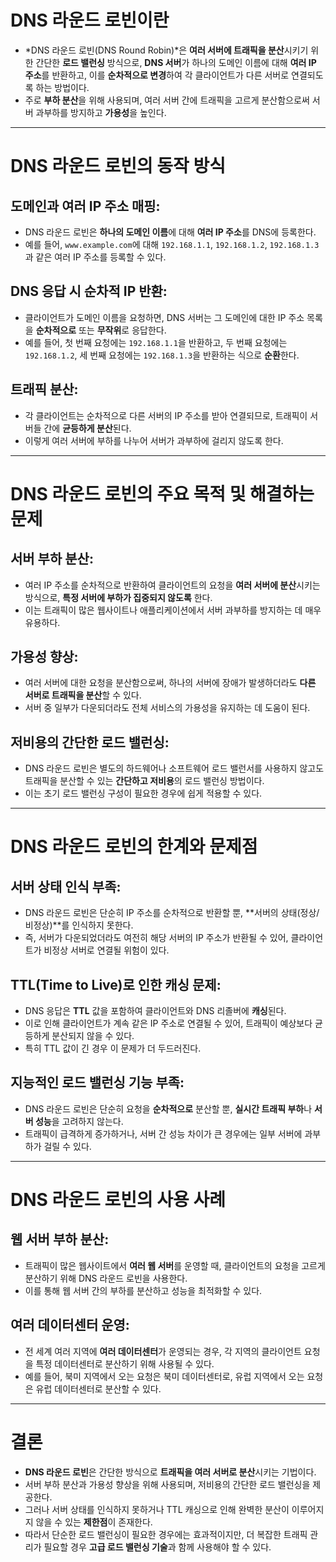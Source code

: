 # DNS 라운드 로빈이란

- *DNS 라운드 로빈(DNS Round Robin)*은 **여러 서버에 트래픽을 분산**시키기 위한 간단한 **로드 밸런싱** 방식으로, **DNS 서버**가 하나의 도메인 이름에 대해 **여러 IP 주소**를 반환하고, 이를 **순차적으로 변경**하여 각 클라이언트가 다른 서버로 연결되도록 하는 방법이다.
- 주로 **부하 분산**을 위해 사용되며, 여러 서버 간에 트래픽을 고르게 분산함으로써 서버 과부하를 방지하고 **가용성**을 높인다.

---

# DNS 라운드 로빈의 동작 방식

## **도메인과 여러 IP 주소 매핑**:

- DNS 라운드 로빈은 **하나의 도메인 이름**에 대해 **여러 IP 주소**를 DNS에 등록한다.
- 예를 들어, `www.example.com`에 대해 `192.168.1.1`, `192.168.1.2`, `192.168.1.3`과 같은 여러 IP 주소를 등록할 수 있다.

## **DNS 응답 시 순차적 IP 반환**:

- 클라이언트가 도메인 이름을 요청하면, DNS 서버는 그 도메인에 대한 IP 주소 목록을 **순차적으로** 또는 **무작위**로 응답한다.
- 예를 들어, 첫 번째 요청에는 `192.168.1.1`을 반환하고, 두 번째 요청에는 `192.168.1.2`, 세 번째 요청에는 `192.168.1.3`을 반환하는 식으로 **순환**한다.

## **트래픽 분산**:

- 각 클라이언트는 순차적으로 다른 서버의 IP 주소를 받아 연결되므로, 트래픽이 서버들 간에 **균등하게 분산**된다.
- 이렇게 여러 서버에 부하를 나누어 서버가 과부하에 걸리지 않도록 한다.

---

# DNS 라운드 로빈의 주요 목적 및 해결하는 문제

## **서버 부하 분산**:

- 여러 IP 주소를 순차적으로 반환하여 클라이언트의 요청을 **여러 서버에 분산**시키는 방식으로, **특정 서버에 부하가 집중되지 않도록** 한다.
- 이는 트래픽이 많은 웹사이트나 애플리케이션에서 서버 과부하를 방지하는 데 매우 유용하다.

## **가용성 향상**:

- 여러 서버에 대한 요청을 분산함으로써, 하나의 서버에 장애가 발생하더라도 **다른 서버로 트래픽을 분산**할 수 있다.
- 서버 중 일부가 다운되더라도 전체 서비스의 가용성을 유지하는 데 도움이 된다.

## **저비용의 간단한 로드 밸런싱**:

- DNS 라운드 로빈은 별도의 하드웨어나 소프트웨어 로드 밸런서를 사용하지 않고도 트래픽을 분산할 수 있는 **간단하고 저비용**의 로드 밸런싱 방법이다.
- 이는 초기 로드 밸런싱 구성이 필요한 경우에 쉽게 적용할 수 있다.

---

# DNS 라운드 로빈의 한계와 문제점

## **서버 상태 인식 부족**:

- DNS 라운드 로빈은 단순히 IP 주소를 순차적으로 반환할 뿐, **서버의 상태(정상/비정상)**를 인식하지 못한다.
- 즉, 서버가 다운되었더라도 여전히 해당 서버의 IP 주소가 반환될 수 있어, 클라이언트가 비정상 서버로 연결될 위험이 있다.

## **TTL(Time to Live)로 인한 캐싱 문제**:

- DNS 응답은 **TTL** 값을 포함하여 클라이언트와 DNS 리졸버에 **캐싱**된다.
- 이로 인해 클라이언트가 계속 같은 IP 주소로 연결될 수 있어, 트래픽이 예상보다 균등하게 분산되지 않을 수 있다.
- 특히 TTL 값이 긴 경우 이 문제가 더 두드러진다.

## **지능적인 로드 밸런싱 기능 부족**:

- DNS 라운드 로빈은 단순히 요청을 **순차적으로** 분산할 뿐, **실시간 트래픽 부하**나 **서버 성능**을 고려하지 않는다.
- 트래픽이 급격하게 증가하거나, 서버 간 성능 차이가 큰 경우에는 일부 서버에 과부하가 걸릴 수 있다.

---

# DNS 라운드 로빈의 사용 사례

## **웹 서버 부하 분산**:

- 트래픽이 많은 웹사이트에서 **여러 웹 서버**를 운영할 때, 클라이언트의 요청을 고르게 분산하기 위해 DNS 라운드 로빈을 사용한다.
- 이를 통해 웹 서버 간의 부하를 분산하고 성능을 최적화할 수 있다.

## **여러 데이터센터 운영**:

- 전 세계 여러 지역에 **여러 데이터센터**가 운영되는 경우, 각 지역의 클라이언트 요청을 특정 데이터센터로 분산하기 위해 사용될 수 있다.
- 예를 들어, 북미 지역에서 오는 요청은 북미 데이터센터로, 유럽 지역에서 오는 요청은 유럽 데이터센터로 분산할 수 있다.

---

# 결론

- **DNS 라운드 로빈**은 간단한 방식으로 **트래픽을 여러 서버로 분산**시키는 기법이다.
- 서버 부하 분산과 가용성 향상을 위해 사용되며, 저비용의 간단한 로드 밸런싱을 제공한다.
- 그러나 서버 상태를 인식하지 못하거나 TTL 캐싱으로 인해 완벽한 분산이 이루어지지 않을 수 있는 **제한점**이 존재한다.
- 따라서 단순한 로드 밸런싱이 필요한 경우에는 효과적이지만, 더 복잡한 트래픽 관리가 필요할 경우 **고급 로드 밸런싱 기술**과 함께 사용해야 할 수 있다.
